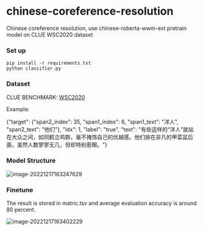 # chinese-coreference-resolution
Chinese coreference resolution, use chinese-roberta-wwm-ext  pretrain model on CLUE WSC2020 dataset



### Set up

```
pip install -r requirements.txt
python classifier.py
```



### Dataset

CLUE BENCHMARK: [WSC2020](https://github.com/CLUEbenchmark/CLUEWSC2020)



Example:

{"target": {"span2_index": 35, "span1_index": 6, "span1_text": "洋人", "span2_text": "他们"}, "idx": 1, "label": "true", "text": "有些这样的“洋人”就站在大众之间，如同鹤立鸡群，毫不掩饰自己的优越感。他们排在非凡的甲菜盆后面，虽然人数寥寥无几，但却特别惹眼。"}

 



### Model Structure

![image-20221217163247629](C:\Users\10617\AppData\Roaming\Typora\typora-user-images\image-20221217163247629.png)



### Finetune

The result is stored in matric.tsv and average evaluation accuracy is around 80 percent.

![image-20221217163402229](C:\Users\10617\AppData\Roaming\Typora\typora-user-images\image-20221217163402229.png)
